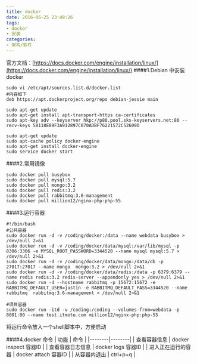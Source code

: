 ```yaml
---
title: docker
date: 2016-06-25 23:49:26
tags:
- docker
- 安装
categories:
- 架构/软件
---
```

官方文档：[https://docs.docker.com/engine/installation/linux/](https://docs.docker.com/engine/installation/linux/)
####1.Debian 中安装docker
```shell
sudo vi /etc/apt/sources.list.d/docker.list
#内容如下
deb https://apt.dockerproject.org/repo debian-jessie main

sudo apt-get update
sudo apt-get install apt-transport-https ca-certificates
sudo apt-key adv --keyserver hkp://p80.pool.sks-keyservers.net:80 --recv-keys 58118E89F3A912897C070ADBF76221572C52609D

sudo apt-get update
sudo apt-cache policy docker-engine
sudo apt-get install docker-engine
sudo service docker start
```
####2.常用镜像
```shell
sudo docker pull busybox
sudo docker pull mysql:5.7
sudo docker pull mongo:3.2
sudo docker pull redis:3.2
sudo docker pull rabbitmq:3.6-management
sudo docker pull million12/nginx-php:php-55
```
####3.运行容器
```shell
#!/bin/bash
#公共容器
sudo docker run -d -v /coding/docker:/data --name webdata busybox > /dev/null 2>&1
sudo docker run -d -v /coding/docker/data/mysql:/var/lib/mysql -p 8306:3306 -e MYSQL_ROOT_PASSWORD=3344520 --name mysql mysql:5.7 > /dev/null 2>&1
sudo docker run -d -v /coding/docker/data/mongo:/data/db -p 27017:27017 --name mongo  mongo:3.2 > /dev/null 2>&1
sudo docker run -d -v /coding/docker/data/redis:/data -p 6379:6379 --name redis redis:3.2 redis-server --appendonly yes > /dev/null 2>&1
sudo docker run -d --hostname rabbitmq -p 15672:15672 -e RABBITMQ_DEFAULT_USER=justin -e RABBITMQ_DEFAULT_PASS=3344520 --name rabbitmq  rabbitmq:3.6-management > /dev/null 2>&1

#项目容器
sudo docker run -itd -v /coding:/coding --volumes-from=webdata -p 8081:80 --name test.itmotu.com million12/nginx-php:php-55
```
将运行命令放入一个shell脚本中，方便启动

####4.docker 命令
| 功能 | 命令 |
|--------|--------|
|   查看容器信息     |   docker inspect 容器ID    |
|   查看容器日志信息     |   docker logs 容器ID     |
|   进入正在运行的容器     |   docker attach 容器ID     |
|   从容器内退出     |   ctrl+p+q     |